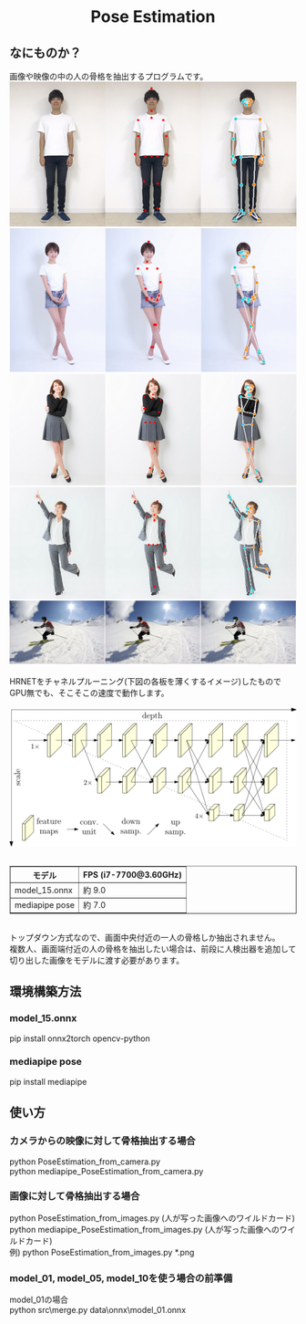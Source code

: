 <html lang="ja">
    <head>
        <meta charset="utf-8" />
    </head>
    <body>
        <h1><center>Pose Estimation</center></h1>
        <h2>なにものか？</h2>
        <p>
            画像や映像の中の人の骨格を抽出するプログラムです。<br>
            <img src="images/2.png"><br>
            <img src="images/3.png"><br>
            <img src="images/4.png"><br>
            <img src="images/5.png"><br>
            <img src="images/6.png"><br>
            <br>
            HRNETをチャネルプルーニング(下図の各板を薄くするイメージ)したもので<br>
            GPU無でも、そこそこの速度で動作します。<br>
            <br>
            <img src="images/hrnet.png"><br>
            <br>
            <table border="1">
                <tr><th>モデル</th><th>FPS (i7-7700@3.60GHz)</th></tr>
                <tr><td> model_15.onnx </td><td> 約 9.0 </td></tr>
                <tr><td> mediapipe pose </td><td> 約 7.0 </td></tr>
            </table>
            <br>
            トップダウン方式なので、画面中央付近の一人の骨格しか抽出されません。<br>
            複数人、画面端付近の人の骨格を抽出したい場合は、前段に人検出器を追加して<br>
            切り出した画像をモデルに渡す必要があります。<br>
        </p>
        <h2>環境構築方法</h2>
        <h3>model_15.onnx</h3>
        <p>
            pip install onnx2torch opencv-python<br>
        </p>
        <h3>mediapipe pose</h3>
        <p>
            pip install mediapipe<br>
        </p>
        <h2>使い方</h2>
        <h3>カメラからの映像に対して骨格抽出する場合</h3>
        <p>
            python PoseEstimation_from_camera.py<br>
            python mediapipe_PoseEstimation_from_camera.py<br>
        </p>
        <h3>画像に対して骨格抽出する場合</h3>
        <p>
            python PoseEstimation_from_images.py (人が写った画像へのワイルドカード)<br>
            python mediapipe_PoseEstimation_from_images.py (人が写った画像へのワイルドカード)<br>
            例) python PoseEstimation_from_images.py *.png<br>
        </p>
        <h3>model_01, model_05, model_10を使う場合の前準備</h3>
        <p>
            model_01の場合<br>
            python src\merge.py data\onnx\model_01.onnx<br>
        </p>
    </body>
</html>
